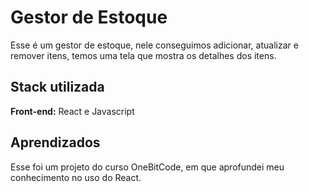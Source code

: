 # Gestor de Estoque

Esse é um gestor de estoque, nele conseguimos adicionar, atualizar e remover itens, temos uma tela que mostra os detalhes dos itens.


## Stack utilizada

**Front-end:** React e Javascript


## Aprendizados

Esse foi um projeto do curso OneBitCode, em que aprofundei meu conhecimento no uso do React.
